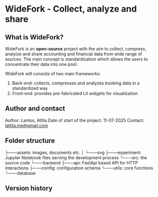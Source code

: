 # WideFork - Collect, analyze and share

## What is WideFork?
WideFork is an **open-source** project with the aim to collect, compress, analyize and share accounting and financial data from wide range of sources. The main concept is standardization which allows the users to concentrate their data into one pool.

WideFork will consists of two main frameworks:
1.  Back-end: collects, compresses and analyzes booking data in a standardized way
2.  Front-end: provides pre-fabricated Lit widgets for visualization

## Author and contact
Author: Lantos, Attila
Date of start of the project: 11-07-2025
Contact: [lattila.me@gmail.com](mailto:lattila.me@gmail.com)

## Folder structure

├───assets: images, documents etc.
│   └───svg
├───experiment: Jupyter Notebook files serving the development process
└───src: the source code
    └───backend
        ├───api: FastApi based API for HTTP interactions
        ├───config: configuration schema
        └───utils: core functions
            └───database

## Version history